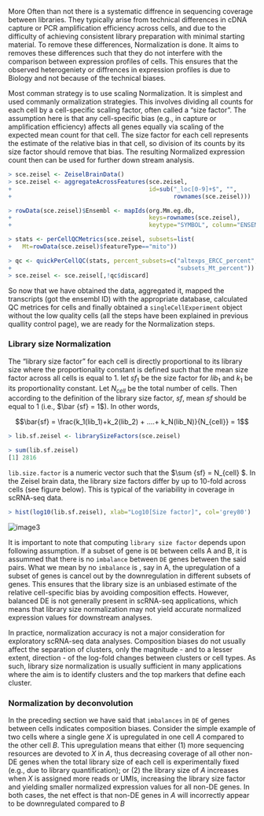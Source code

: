 More Often than not there is a systematic diffrence in sequencing coverage between libraries. They typically arise from technical differences in cDNA capture or PCR amplification efficiency across cells, and due to the difficulty of achieving consistent library preparation with minimal starting material. To remove these differences, Normalization is done. It aims to removes these differences such that they do not interfere with the comparison between expression profiles of cells. This ensures that the observed heterogeniety or diffrences in expression profiles is due to Biology and not because of the technical biases.

Most comman strategy is to use scaling Normalization. It is simplest and used commanly ormalization strategies. This involves dividing all counts for each cell by a cell-specific scaling factor, often called a “size factor”. The assumption here is that any cell-specific bias (e.g., in capture or amplification efficiency) affects all genes equally via scaling of the expected mean count for that cell. The size factor for each cell represents the estimate of the relative bias in that cell, so division of its counts by its size factor should remove that bias. The resulting Normalized expression count then can be used for further down stream analysis.

```r
> sce.zeisel <- ZeiselBrainData()
> sce.zeisel <- aggregateAcrossFeatures(sce.zeisel, 
+                                       id=sub("_loc[0-9]+$", "", 
+                                              rownames(sce.zeisel)))

> rowData(sce.zeisel)$Ensembl <- mapIds(org.Mm.eg.db, 
+                                       keys=rownames(sce.zeisel), 
+                                       keytype="SYMBOL", column="ENSEMBL")

> stats <- perCellQCMetrics(sce.zeisel, subsets=list(
+   Mt=rowData(sce.zeisel)$featureType=="mito"))

> qc <- quickPerCellQC(stats, percent_subsets=c("altexps_ERCC_percent", 
+                                               "subsets_Mt_percent"))
> sce.zeisel <- sce.zeisel[,!qc$discard]

```
So now that we have obtained the data, aggregated it, mapped the transcripts (got the ensembl ID) with the appropriate database, calculated QC metrices for cells and finally obtained a `singleCellExperiment` object without the low quality cells (all the steps have been explained in previous quallity  control page), we are ready for the Normalization steps.

### Library size Normalization

The “library size factor” for each cell is directly proportional to its library size where the proportionality constant is defined such that the mean size factor across all cells is equal to 1. let $sf_1$ be the size factor for $lib_1$ and $k_1$ be its proportionality constant. Let $N_{cell}$ be the total number of cells. Then according to the definition of the library size factor, $sf$, mean $sf$ should be equal to $1$ (i.e., $\bar {sf} = 1$). In other words,

```math
\bar{sf} = \frac{k_1(lib_1)+k_2(lib_2) + ....+ k_N(lib_N)}{N_{cell}} = 1
```

```r
> lib.sf.zeisel <- librarySizeFactors(sce.zeisel)

> sum(lib.sf.zeisel)
[1] 2816
```

`lib.size.factor` is a numeric vector such that the $\sum {sf} = N_{cell} $. In the Zeisel brain data, the library size factors differ by up to 10-fold across cells (see figure below). This is typical of the variability in coverage in scRNA-seq data.

```r
> hist(log10(lib.sf.zeisel), xlab="Log10[Size factor]", col='grey80')
```
![image3](https://user-images.githubusercontent.com/85447250/209002867-54df307f-6146-41d3-81c4-6bd1bc76b1e8.png)

It is important to note that computing `library size factor` depends upon following assumption. If a subset of gene is `DE` between cells A and B, it is assummed that there is no `imbalance` between `DE` genes between the said pairs. What we mean by no `imbalance` is , say in A,  the upregulation of a subset of genes is cancel out by the downregulation in  different subsets of genes. This ensures that the library size is an unbiased estimate of the relative cell-specific bias by avoiding composition effects. However, balanced DE is not generally present in scRNA-seq applications, which means that library size normalization may not yield accurate normalized expression values for downstream analyses.

In practice, normalization accuracy is not a major consideration for exploratory scRNA-seq data analyses. Composition biases do not usually affect the separation of clusters, only the magnitude - and to a lesser extent, direction - of the log-fold changes between clusters or cell types. As such, library size normalization is usually sufficient in many applications where the aim is to identify clusters and the top markers that define each cluster.

### Normalization by deconvolution

In the preceding section we have said that `imbalances` in `DE` of genes between cells indicates composition biases. Consider the simple example of two cells where a single gene $X$ is upregulated in one cell $A$ compared to the other cell $B$. This upregulation means that either (1) more sequencing resources are devoted to $X$ in $A$, thus decreasing coverage of all other non-DE genes when the total library size of each cell is experimentally fixed (e.g., due to library quantification); or (2) the library size of $A$ increases when $X$ is assigned more reads or UMIs, increasing the library size factor and yielding smaller normalized expression values for all non-DE genes. In both cases, the net effect is that non-DE genes in $A$ will incorrectly appear to be downregulated compared to $B$









